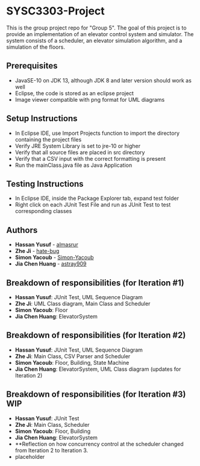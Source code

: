 # SYSC3303-Project

This is the group project repo for "Group 5".
The goal of this project is to provide an implementation of an elevator control system and simulator.
The system consists of a scheduler, an elevator simulation algorithm, and a simulation of the floors.

## Prerequisites

* JavaSE-10 on JDK 13, although JDK 8 and later version should work as well
* Eclipse, the code is stored as an eclipse project
* Image viewer compatible with png format for UML diagrams

## Setup Instructions

* In Eclipse IDE, use Import Projects function to import the directory containing the project files
* Verify JRE System Library is set to jre-10 or higher
* Verify that all source files are placed in src directory
* Verify that a CSV input with the correct formatting is present
* Run the mainClass.java file as Java Application

## Testing Instructions
* In Eclipse IDE, inside the Package Explorer tab, expand test folder
* Right click on each JUnit Test File and run as JUnit Test to test corresponding classes

## Authors

* **Hassan Yusuf** - [almasrur](https://github.com/almasrur)
* **Zhe Ji** - [hate-bug](https://github.com/hate-bug)
* **Simon Yacoub** - [Simon-Yacoub](https://github.com/Simon-Yacoub)
* **Jia Chen Huang** - [astray909](https://github.com/Astray909)

## Breakdown of responsibilities (for Iteration #1)

* **Hassan Yusuf**: JUnit Test, UML Sequence Diagram
* **Zhe Ji**: UML Class diagram, Main Class and Scheduler
* **Simon Yacoub**: Floor
* **Jia Chen Huang**: ElevatorSystem

## Breakdown of responsibilities (for Iteration #2)

* **Hassan Yusuf**: JUnit Test, UML Sequence Diagram
* **Zhe Ji**: Main Class, CSV Parser and Scheduler
* **Simon Yacoub**: Floor, Building, State Machine
* **Jia Chen Huang**: ElevatorSystem, UML Class diagram (updates for Iteration 2)

## Breakdown of responsibilities (for Iteration #3) WIP

* **Hassan Yusuf**: JUnit Test
* **Zhe Ji**: Main Class, Scheduler
* **Simon Yacoub**: Floor, Building
* **Jia Chen Huang**: ElevatorSystem
* **Reflection on how concurrency control at the scheduler changed from Iteration 2 to Iteration 3.
*   placeholder
